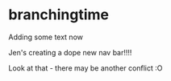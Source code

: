 # branchingtime

Adding some text now

Jen's creating a dope new nav bar!!!!

Look at that - there may be another conflict :O